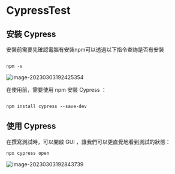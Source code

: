 # CypressTest



## 安裝 Cypress

安裝前需要先確認電腦有安裝npm可以透過以下指令查詢是否有安裝

```shell

npm -v

```



![image-20230303192425354](C:\Users\TX\Desktop\Cypress\pitcutre\image-20230303192425354.png)



在使用前，需要使用 npm 安裝 Cypress ：

```shell

npm install cypress --save-dev

```

## 使用 Cypress

在撰寫測試時，可以開啟 GUI ，讓我們可以更直覺地看到測試的狀態：

```shell
npx cypress open
```

![image-20230303192843739](C:\Users\TX\Desktop\Cypress\pitcutre\image-20230303192843739.png)



